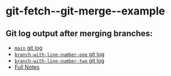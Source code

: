 # git-fetch--git-merge--example

## Git log output after merging branches:

* [`main` git log](notes/final_log_branch_main.md)
* [`branch-with-line-number-one` git log](notes/final_log_branch_one.md)
* [`branch-with-line-number-two` git log](notes/final_log_branch_two.md)
* [Full Notes](notes/full_notes.md)